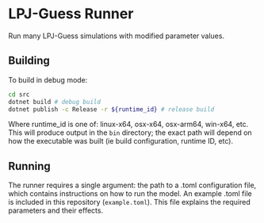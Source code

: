 # LPJ-Guess Runner

Run many LPJ-Guess simulations with modified parameter values.

## Building

To build in debug mode:

```bash
cd src
dotnet build # debug build
dotnet publish -c Release -r ${runtime_id} # release build
```

Where runtime_id is one of: linux-x64, osx-x64, osx-arm64, win-x64,
etc. This will produce output in the `bin` directory; the exact path will depend
on how the executable was built (ie build configuration, runtime ID, etc).

## Running

The runner requires a single argument: the path to a .toml configuration
file, which contains instructions on how to run the model. An example .toml file
is included in this repository (`example.toml`). This file explains the required
parameters and their effects.
